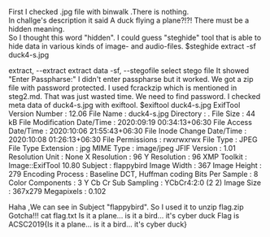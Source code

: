 First I checked .jpg file with binwalk .There is nothing.</br>
 In challge's description it said 
 A duck flying a plane?!?! There must be a hidden meaning.</br>
 So I thought this word "hidden".
 I could guess  "steghide" tool that is  able to hide data in various kinds of image- and audio-files.
 $steghide extract -sf duck4-s.jpg
 
 extract, --extract      extract data
 -sf, --stegofile        select stego file
 It showed "Enter Passpharse:"
 I didn't enter passpharse but it worked.
 We got a zip file with password protected.
 I used fcrackzip which is mentioned in steg2.md.
 That was just wasted time. We need to find password.
 I checked meta data of  duck4-s.jpg with exiftool.
 $exiftool duck4-s.jpg
 ExifTool Version Number         : 12.06
File Name                       : duck4-s.jpg
Directory                       : .
File Size                       : 44 kB
File Modification Date/Time     : 2020:09:19 00:34:13+06:30
File Access Date/Time           : 2020:10:06 21:55:43+06:30
File Inode Change Date/Time     : 2020:10:08 01:26:13+06:30
File Permissions                : rwxrwxrwx
File Type                       : JPEG
File Type Extension             : jpg
MIME Type                       : image/jpeg
JFIF Version                    : 1.01
Resolution Unit                 : None
X Resolution                    : 96
Y Resolution                    : 96
XMP Toolkit                     : Image::ExifTool 10.80
Subject                         : flappybird
Image Width                     : 367
Image Height                    : 279
Encoding Process                : Baseline DCT, Huffman coding
Bits Per Sample                 : 8
Color Components                : 3
Y Cb Cr Sub Sampling            : YCbCr4:2:0 (2 2)
Image Size                      : 367x279
Megapixels                      : 0.102

Haha ,We can see in Subject "flappybird".
So I used it to unzip flag.zip
Gotcha!!! cat flag.txt
Is it a plane... is it a bird... it's cyber duck
Flag is ACSC2019{Is it a plane... is it a bird... it's cyber duck}
 
